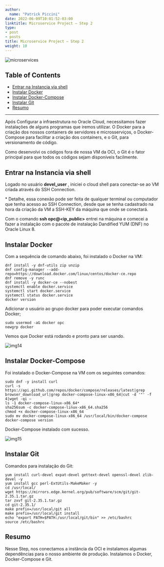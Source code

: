 ```yaml
---
author:
  name: "Patrick Piccini"
date: 2022-06-09T10:01:52-03:00
linktitle: Microservice Project – Step 2
type:
- post
- posts
title: Microservice Project – Step 2
weight: 10
---
```

![microservices](/images/microservice_project/microservices.png)
## Table of Contents
- [Entrar na Instancia via shell](#entrar-na-instancia-via-shell)
- [Instalar Docker](#instalar-docker)
- [Instalar Docker-Compose](#instalar-docker-compose)
- [Instalar Git](#instalar-git)
- [Resumo](#resumo)
---

Após Configurar a infraestrutura no Oracle Cloud, necessitamos fazer instalações de alguns programas que iremos utilizar. O Docker para a criação dos nossos containers de servidores e microsserviços, o Docker-Compose para facilitar a criação dos containers, e o Git, para versionamento de código.

Como desenvolvi os códigos fora de nossa VM da OCI, o Git é o fator principal para que todos os códigos sejam disponíveis facilmente.

## Entrar na Instancia via shell

Logado no usuário **devel\_user** , iniciei o cloud shell para conectar-se ao VM criada através do SSH Connection.

\* Detalhe, essa conexão pode ser feita de qualquer terminal ou computador que tenha acesso ao SSH Connection, desde que se tenha cadastrado na hora da criação da VM a SSH-KEY da máquina que onde se conectará.

Com o comando **ssh opc@\<ip\_public\>** entrei na máquina e comecei a fazer a instalação com o pacote de instalação Dandified YUM (DNF) no Oracle Linux 8.

## Instalar Docker

Com a sequência de comando abaixo, foi instalado o Docker na VM:

~~~ shell
dnf install -y dnf-utils zip unzip
dnf config-manager --add-repo=https://download.docker.com/linux/centos/docker-ce.repo
dnf remove -y runc
dnf install -y docker-ce --nobest
systemctl enable docker.service
systemctl start docker.service
systemctl status docker.service
docker version
~~~

Adicionar o usuário ao grupo docker para poder executar comandos Docker;

~~~ shell
sudo usermod -aG docker opc
newgrp docker  
~~~

Vemos que Docker está rodando e pronto para ser usando.

![img14](/images/microservice_project/img14.jpg)

## Instalar Docker-Compose

Foi instalado o Docker-Compose na VM com os seguintes comandos:

~~~ shell
sudo dnf -y install curl
curl -s https://api.github.com/repos/docker/compose/releases/latest|grep browser_download_url|grep docker-compose-linux-x86_64|cut -d '"' -f 4|wget -qi –
ls -1 docker-compose-linux-x86_64*
sha256sum -c docker-compose-linux-x86_64.sha256
chmod +x docker-compose-linux-x86_64
sudo mv docker-compose-linux-x86_64 /usr/local/bin/docker-compose
docker-compose version
~~~

Docker-Compose instalado com sucesso.

![img15](/images/microservice_project/img15.jpg)

## Instalar Git

Comandos para instalação do Git:

~~~ shell
yum install curl-devel expat-devel gettext-devel openssl-devel zlib-devel -y
yum install gcc perl-ExtUtils-MakeMaker -y
cd /usr/local/
wget https://mirrors.edge.kernel.org/pub/software/scm/git/git-2.35.1.tar.gz
tar zxvf git-2.35.1.tar.gz
cd git-2.35.1/
make prefix=/usr/local/git all
make prefix=/usr/local/git install
echo "export PATH=$PATH:/usr/local/git/bin" >> /etc/bashrc
source /etc/bashrc
~~~

## Resumo

Nesse Step, nos conectamos a instância da OCI e instalamos algumas dependências para o nosso ambiente de produção. Instalamos o Docker, Docker-Compose e Git.